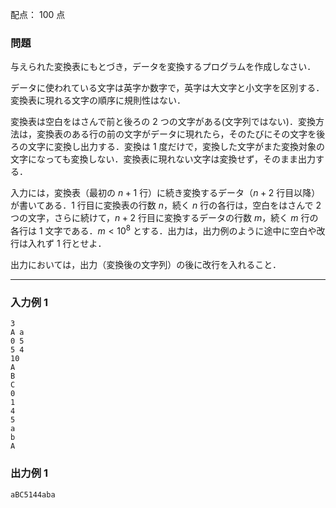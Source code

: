 配点： $100$ 点

### 問題

与えられた変換表にもとづき，データを変換するプログラムを作成しなさい．

データに使われている文字は英字か数字で，英字は大文字と小文字を区別する．変換表に現れる文字の順序に規則性はない．

変換表は空白をはさんで前と後ろの $2$ つの文字がある(文字列ではない)．変換方法は，変換表のある行の前の文字がデータに現れたら，そのたびにその文字を後ろの文字に変換し出力する．変換は $1$ 度だけで，変換した文字がまた変換対象の文字になっても変換しない．変換表に現れない文字は変換せず，そのまま出力する．

入力には，変換表（最初の $n + 1$ 行）に続き変換するデータ（$n + 2$ 行目以降）が書いてある．$1$ 行目に変換表の行数 $n$，続く $n$ 行の各行は，空白をはさんで $2$ つの文字，さらに続けて，$n + 2$ 行目に変換するデータの行数 $m$，続く $m$ 行の各行は 1 文字である．$m < 10^8$ とする．出力は，出力例のように途中に空白や改行は入れず $1$ 行とせよ．

出力においては，出力（変換後の文字列）の後に改行を入れること．

---

### 入力例 1

~~~
3	
A a	
0 5	
5 4	
10	
A	
B	
C	
0	
1	
4	
5	
a	
b	
A
~~~

### 出力例 1

~~~
aBC5144aba
~~~
